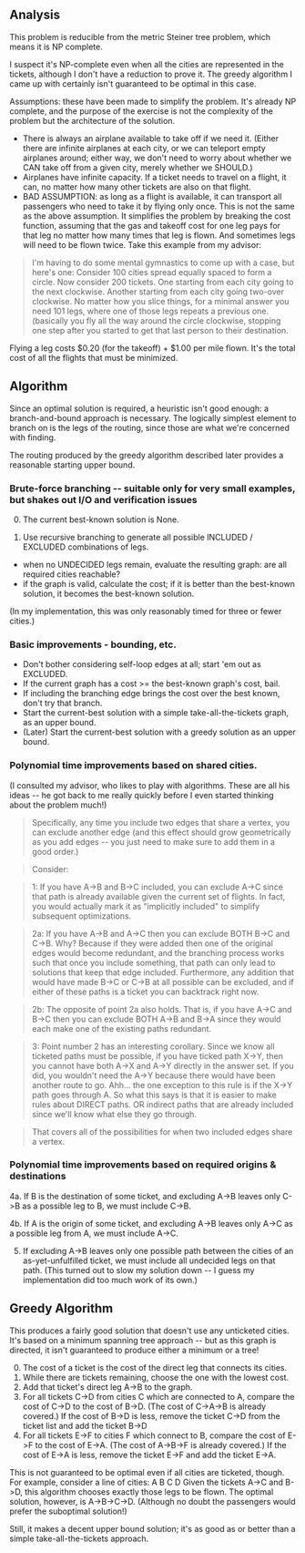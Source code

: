 ## Analysis

This problem is reducible from the metric Steiner tree problem, which means it is NP complete.

I suspect it's NP-complete even when all the cities are represented in the tickets,
although I don't have a reduction to prove it.  The greedy algorithm I came up with
certainly isn't guaranteed to be optimal in this case.  

Assumptions: these have been made to simplify the problem.  It's already NP complete,
and the purpose of the exercise is not the complexity of the problem but the architecture 
of the solution.
- There is always an airplane available to take off if we need it.
  (Either there are infinite airplanes at each city, or we can teleport empty airplanes around;
   either way, we don't need to worry about whether we CAN take off from a given city, merely
   whether we SHOULD.)
- Airplanes have infinite capacity.  If a ticket needs to travel on a flight, it can,
  no matter how many other tickets are also on that flight.
- BAD ASSUMPTION: as long as a flight is available, it can transport all passengers who need to take it by flying only once.
This is not the same as the above assumption.  It simplifies the problem by breaking the cost function, assuming that the gas and takeoff cost for one leg pays for that leg no matter how many times that leg is flown.
And sometimes legs will need to be flown twice.  Take this example from my advisor:
> I'm having to do some mental gymnastics to come up with a case, but here's one: 
> Consider 100 cities spread equally spaced to form a circle.  Now consider 200 tickets.  One starting from each city going to the next clockwise.  Another starting from each city going two-over clockwise.  No matter how you slice things, for a minimal answer you need 101 legs, where one of those legs repeats a previous one.  (basically you fly all the way around the circle clockwise, stopping one step after you started to get that last person to their destination.
  
Flying a leg costs $0.20 (for the takeoff) + $1.00 per mile flown.  It's the total cost
of all the flights that must be minimized.

## Algorithm

Since an optimal solution is required, a heuristic isn't good enough: a branch-and-bound approach is necessary.  The logically simplest element to branch on is the legs of the routing, since those are what we're concerned with finding.

The routing produced by the greedy algorithm described later provides a reasonable starting upper bound.

### Brute-force branching -- suitable only for very small examples, but shakes out I/O and verification issues

0. The current best-known solution is None.

1. Use recursive branching to generate all possible INCLUDED / EXCLUDED combinations of legs.
  - when no UNDECIDED legs remain, evaluate the resulting graph: are all required cities reachable?
  - if the graph is valid, calculate the cost; if it is better than the best-known solution, it becomes the best-known solution.

(In my implementation, this was only reasonably timed for three or fewer cities.)

### Basic improvements - bounding, etc.

- Don't bother considering self-loop edges at all; start 'em out as EXCLUDED.
- If the current graph has a cost >= the best-known graph's cost, bail.
- If including the branching edge brings the cost over the best known, don't try that branch.
- Start the current-best solution with a simple take-all-the-tickets graph, as an upper bound.
- (Later) Start the current-best solution with a greedy solution as an upper bound.

### Polynomial time improvements based on shared cities.

(I consulted my advisor, who likes to play with algorithms.  These are all his ideas -- he got back to me really quickly before I even started thinking about the problem much!)

> Specifically, any time you include two edges that share a vertex, you can exclude another edge (and this effect should grow geometrically as you add edges -- you just need to make sure to add them in a good order.)

> Consider:

> 1: If you have A->B and B->C included, you can exclude A->C since that path is already available given the current set of flights.  In fact, you would actually mark it as "implicitly included" to simplify subsequent optimizations.

> 2a: If you have A->B and A->C then you can exclude BOTH B->C and C->B.  Why?  Because if they were added then one of the original edges would become redundant, and the branching process works such that once you include something, that path can only lead to solutions that keep that edge included.  Furthermore, any addition that would have made B->C or C->B at all possible can be excluded, and if either of these paths is a ticket you can backtrack right now.

> 2b: The opposite of point 2a also holds.  That is, if you have A->C and B->C then you can exclude BOTH A->B and B->A since they would each make one of the existing paths redundant.

> 3: Point number 2 has an interesting corollary.  Since we know all ticketed paths must be possible, if you have ticked path X->Y, then you cannot have both A->X and A->Y directly in the answer set.  If you did, you wouldn't need the A->Y because there would have been another route to go.  Ahh... the one exception to this rule is if the X->Y path goes through A.  So what this says is that it is easier to make rules about DIRECT paths.  OR indirect paths that are already included since we'll know what else they go through.


> That covers all of the possibilities for when two included edges share a vertex.

### Polynomial time improvements based on required origins & destinations

4a. If B is the destination of some ticket, and excluding A->B leaves only C->B as a possible leg to B, we must include C->B.

4b. If A is the origin of some ticket, and excluding A->B leaves only A->C as a possible leg from A, we must include A->C.

5. If excluding A->B leaves only one possible path between the cities of an as-yet-unfulfilled ticket,
   we must include all undecided legs on that path.
   (This turned out to slow my solution down -- I guess my implementation did too much work of its own.)
   
## Greedy Algorithm

This produces a fairly good solution that doesn't use any unticketed cities.  It's based on a minimum spanning tree approach -- but as this graph is directed, it isn't guaranteed to produce either a minimum or a tree!

0. The cost of a ticket is the cost of the direct leg that connects its cities.
1. While there are tickets remaining, choose the one with the lowest cost.
2. Add that ticket's direct leg A->B to the graph.
3. For all tickets C->D from cities C which are connected to A,
   compare the cost of C->D to the cost of B->D.
   (The cost of C->A->B is already covered.)
   If the cost of B->D is less, remove the ticket C->D from the ticket list and add the ticket B->D
4. For all tickets E->F to cities F which connect to B,
   compare the cost of E->F to the cost of E->A.
   (The cost of A->B->F is already covered.)
   If the cost of E->A is less, remove the ticket E->F and add the ticket E->A.
   
This is not guaranteed to be optimal even if all cities are ticketed, though.  For example, consider a line of cities:
A  B  C  D
Given the tickets A->C and B->D, this algorithm chooses exactly those legs to be flown.
The optimal solution, however, is A->B->C->D.
(Although no doubt the passengers would prefer the suboptimal solution!)

Still, it makes a decent upper bound solution; it's as good as or better than a simple take-all-the-tickets approach.